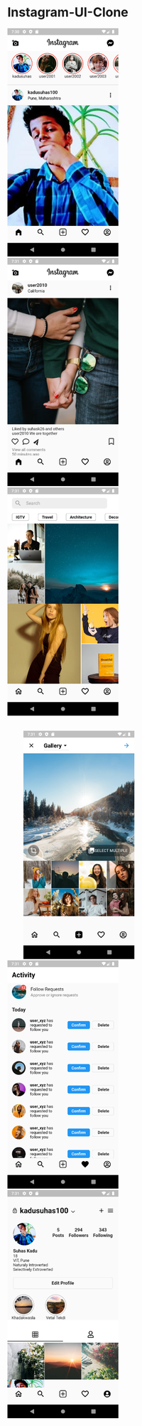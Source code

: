 # Instagram-UI-Clone

<img src="assets/screenshots/s1.png" width="250"> &emsp; &emsp; <img src="assets/screenshots/s2.png" width="250"> &emsp; &emsp; <img src="assets/screenshots/s3.png" width="250">  <br /> <br />

 &emsp; &emsp; <img src="assets/screenshots/s4.png" width="250"> &emsp; &emsp; <img src="assets/screenshots/s5.png" width="250"> &emsp; &emsp; <img src="assets/screenshots/s6.png" width="250">  <br />